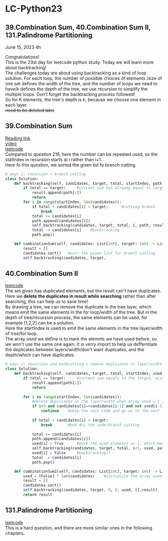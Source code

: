 # LC-Python23

## 39.Combination Sum, 40.Combination Sum II, 131.Palindrome Partitioning

June 15, 2023  4h

Congratulations!\
This is the 23st day for leetcode python study. Today we will learn more about backtracking!\
The challenges today are about using backtracking as a kind of loop solution. For each loop, the number of possible choices of elements /size of one set defines the width of the tree, and the number of loops we need to have/k defines the depth of the tree, we use recursion to simplify the multiple loops. Don't forget the backtracking process followed!\
So for K elements, the tree's depth is k, because we choose one element in each layer.\
~~need to be deleted later~~


## 39.Combination Sum
[Reading link](https://github.com/youngyangyang04/leetcode-master/blob/master/problems/0039.%E7%BB%84%E5%90%88%E6%80%BB%E5%92%8C.md)\
[video](https://www.bilibili.com/video/BV1KT4y1M7HJ/?spm_id_from=pageDriver&vd_source=63f26efad0d35bcbb0de794512ac21f3)\
[leetcode](https://leetcode.com/problems/combination-sum/)\
Compared to question 216, here the number can be repeated used, so the statIndex in recursion starts at i rather than i+1.\
Here fo this question, we sorted the given list fo branch cutting.
```python
# ways 1: recursion + branch cutting
class Solution:
    def backtracking(self, candidates, target, total, startIndex, path, result):
        if total == target:     #current sum has already equal to target
            result.append(path[:])
            return
        for i in range(startIndex, len(candidates)):
            if total + candidates[i] > target:      #cutting branch
                break
            total += candidates[i]
            path.append(candidates[i])
            self.backtracking(candidates, target, total, i, path, result)
            total -= candidates[i]    #backtracking
            path.pop()

    def combinationSum(self, candidates: List[int], target: int) -> List[List[int]]:
        result = []
        candidates.sort()   #sort the given list for branch cutting
        self.backtracking(candidates, target,
```


## 40.Combination Sum II
[leetcode](https://leetcode.com/problems/combination-sum-ii/)\
The set given has duplicated elements, but the result can't have duplicates.\
Here we **delete the duplicates in result while searching** rather than after searching, this can help us to save time!\
By drawing a tree, we can remove the duplicate in the tree layer, which means emit the same elements in the for loop/width of the tree. But in the depth of tree/recursion process, the same elements can be used, for example [1,2,2] can be a solution.\
Here the startIndex is used to emit the same elements in the tree layer/width of tree/for loop.\
The array *used* we define is to mark the elemnts we have used before, so we won't use the same one again. It is verry import to help us defferntiate the deplicates between layers/width/don't want duplicates, and the depth/which can have duplicates.
```python
# ways 1: recursion and backcutting + remove duplicates in layer/width by used array
class Solution:
    def backtracking(self, candidates, target, total, startIndex, used, path,result):
        if total == target:     #current sum equals to the target, mission complete!
            result.append(path[:])
            return
        
        for i in range(startIndex, len(candidates)):
            #delete duplicates in the layer/width when array used i-1 is 0
            if i>0 and candidates[i]==candidates[i-1] and not used[i-1]:
                continue    #skip the rest code and go on to the next loop
            
            if total + candidates[i] > target:
                break       #end ALL the code!branch cutting
            
            total += candidates[i]
            path.append(candidates[i])
            used[i] = True      #mark the used elements as 1, which means we have used it.
            self.backtracking(candidates, target, total, i+1, used, path,result)
            used[i] = False     #backtracking!!
            total -= candidates[i]
            path.pop()

    def combinationSum2(self, candidates: List[int], target: int) -> List[List[int]]:
        used = [False] * len(candidates)    #initialize the array used
        result = []
        candidates.sort()
        self.backtracking(candidates, target, 0, 0, used, [],result)
        return result
```


## 131.Palindrome Partitioning
[leetcode](https://leetcode.com/problems/palindrome-partitioning/)\
This is a hard question, and there are more similar ones in the following chapters.
























